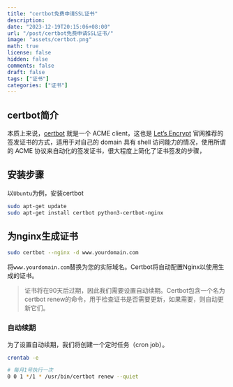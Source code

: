 ```yaml
---
title: "certbot免费申请SSL证书"
description:
date: "2023-12-19T20:15:06+08:00"
url: "/post/certbot免费申请SSL证书/"
image: "assets/certbot.png"
math: true
license: false
hidden: false
comments: false
draft: false
tags: ["证书"]
categories: ["证书"]
---
```


## certbot简介

本质上来说，[certbot](https://github.com/certbot/certbot) 就是一个 ACME client，这也是 [Let’s Encrypt](https://letsencrypt.org/getting-started/) 官网推荐的签发证书的方式，适用于对自己的 domain 具有 shell 访问能力的情况，使用所谓的 ACME 协议来自动化的签发证书，很大程度上简化了证书签发的步骤，

## 安装步骤

以`Ubuntu`为例，安装certbot

```bash
sudo apt-get update
sudo apt-get install certbot python3-certbot-nginx
```

## 为nginx生成证书

```bash
sudo certbot --nginx -d www.yourdomain.com
```

将`www.yourdomain.com`替换为您的实际域名。Certbot将自动配置Nginx以使用生成的证书。

> 证书将在90天后过期，因此我们需要设置自动续期。Certbot包含一个名为certbot renew的命令，用于检查证书是否需要更新，如果需要，则自动更新它们。

### 自动续期

为了设置自动续期，我们将创建一个定时任务（cron job）。

```bash
crontab -e

# 每月1号执行一次
0 0 1 */1 * /usr/bin/certbot renew --quiet
```
